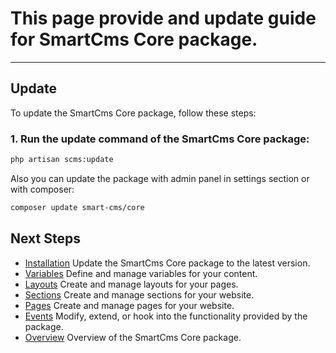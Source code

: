 # This page provide and update guide for SmartCms Core package.

---

## Update

To update the SmartCms Core package, follow these steps:

### 1. Run the update command of the SmartCms Core package:

```bash
php artisan scms:update
```

Also you can update the package with admin panel in settings section or with composer:

```bash
composer update smart-cms/core
```

## Next Steps

-   [Installation](installation.md) Update the SmartCms Core package to the latest version.
-   [Variables](variables.md) Define and manage variables for your content.
-   [Layouts](layouts.md) Create and manage layouts for your pages.
-   [Sections](sections.md) Create and manage sections for your website.
-   [Pages](pages.md) Create and manage pages for your website.
-   [Events](events.md) Modify, extend, or hook into the functionality provided by the package.
-   [Overview](overview.md) Overview of the SmartCms Core package.
